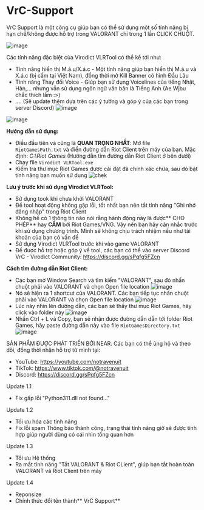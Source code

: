 # VrC-Support
VrC Support là một công cụ giúp bạn có thể sử dụng một số tính năng bị hạn chế/không được hỗ trợ trong VALORANT chỉ trong 1 lần CLICK CHUỘT. 

![image](https://github.com/notravenuit/Virodict-VLRTool/assets/83875770/ca071e90-e5c7-4a3a-b840-09ab925c720c)

Các tính năng đặc biệt của Virodict VLRTool có thể kể tới như:
  - Tính năng hiển thị M.á.u/X.á.c - Một tính năng giúp bạn hiển thị M.á.u và X.á.c (bị cấm tại Việt Nam), đồng thời mở Kill Banner có hình Đầu Lâu
  - Tính năng Thay đổi Voice - Giúp bạn sử dụng Voicelines của tiếng Nhật, Hàn,... nhưng vẫn sử dụng ngôn ngữ văn bản là Tiếng Anh (Ae Wjbu chắc thích lắm :>)
  - .... (Sẽ update thêm dựa trên các ý tưởng và góp ý của các bạn trong server Discord)
![image](https://github.com/notravenuit/Virodict-VLRTool/assets/83875770/9f703572-8dd1-4b50-8af5-84022fe5b7c3)

![image](https://github.com/notravenuit/Virodict-VLRTool/assets/83875770/11d04f1e-f4a9-4559-aee2-e1b6a42fcc4b)




**Hướng dẫn sử dụng:**

  - Điều đầu tiên và cũng là **QUAN TRỌNG NHẤT**: Mở file `RiotGamesPath.txt` và điền đường dẫn Riot Client trên máy của bạn. Mặc định: _C:\Riot Games_ (Hướng dẫn tìm đường dẫn Riot Client ở bên dưới)
  - Chạy file `Virodict VLRTool.exe`
  - Kiểm tra thư mục Riot Games được cài đặt đã chính xác chưa, sau đó bật tính năng bạn muốn sử dụng
![chek](https://github.com/notravenuit/VALORANTBloodDisplay/assets/83875770/4b3d9ae2-750a-480c-a749-fb21a49545f8)

**Lưu ý trước khi sử dụng Virodict VLRTool:**
  - Sử dụng took khi chưa khởi VALORANT
  - Để tool hoạt động không gặp lỗi, tốt nhất bạn nên tắt tính năng "Ghi nhớ đăng nhập" trong Riot Client
  - Không hề có 1 thông tin nào nói rằng hành động này là được** CHO PHÉP** hay **CẤM** bởi Riot Games/VNG. Vậy nên bạn hãy cân nhắc trước khi sử dụng chương trình. Mình sẽ không chịu trách nhiệm nếu như tài khoản của bạn có vấn đề
  - Sử dụng Virodict VLRTool trước khi vào game VALORANT
  - Để được hỗ trợ hoặc góp ý về tool, các bạn có thể vào server Discord VrC - Virodict Community: https://discord.gg/sPqfg5FZcn


**Cách tìm đường dẫn Riot Client:**
  - Các bạn mở Window Search và tìm kiếm "VALORANT", sau đó nhấn chuột phải vào VALORANT và chọn Open file location
    ![image](https://github.com/notravenuit/Virodict-VLRTool/assets/83875770/454fd4bb-c74a-4a6b-822e-f0347c480672)
  - Nó sẽ hiện ra 1 shortcut của VALORANT. Các bạn tiếp tục nhấn chuột phải vào VALORANT và chọn Open file location
    ![image](https://github.com/notravenuit/Virodict-VLRTool/assets/83875770/8dd34b1a-af58-4c47-bca9-a7b1b217da62)
  - Lúc này nhìn lên đường dẫn, các bạn sẽ thấy thư mục Riot Games, hãy click vào folder này
    ![image](https://github.com/notravenuit/Virodict-VLRTool/assets/83875770/1343839a-2cf9-451a-aa97-f0b9e582b8f0)
  - Nhấn Ctrl + L và Copy, bạn sẽ nhận được đường dẫn dẫn tới folder Riot Games, hãy paste đường dẫn này vào file `RiotGamesDirectory.txt`
    ![image](https://github.com/notravenuit/Virodict-VLRTool/assets/83875770/d7c128a1-bb02-4ab1-b054-76c7727e1b78)





SẢN PHẨM ĐƯỢC PHÁT TRIỂN BỞI NEAR.
Các bạn có thể ủng hộ và theo dõi, đồng thời nhận hỗ trợ từ mình tại:
  - YouTube: https://youtube.com/notravenuit
  - TikTok: https://www.tiktok.com/@notravenuit
  - Discord: https://discord.gg/sPqfg5FZcn


Update 1.1
  - Fix gấp lỗi "Python311.dll not found..."

Update 1.2
  - Tối ưu hóa các tính năng
  - Fix lỗi spam Thông báo thành công, trạng thái tính năng giờ sẽ được tính hợp giúp người dùng có cái nhìn tổng quan hơn

Update 1.3
  - Tối ưu Hệ thống
  - Ra mắt tính năng "Tắt VALORANT & Riot CLient", giúp bạn tắt hoàn toàn VALORANT và Riot Client trên máy

Update 1.4
  - Reponsize
  - Chính thức đổi tên thành** VrC Support**
